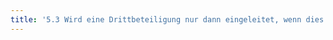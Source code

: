 ```yaml
---
title: '5.3 Wird eine Drittbeteiligung nur dann eingeleitet, wenn dies wirklich erforderlich ist und Antragsteller:innen keiner Schwärzung von betroffenen Daten zugestimmt haben?'
---
```

